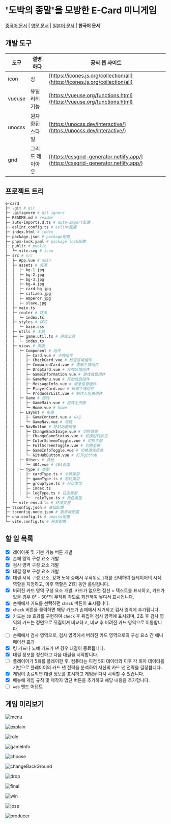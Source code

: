 
# '도박의 종말'을 모방한 E-Card 미니게임

[중국어 문서](./README_CN.md) | [영문 문서](../README.md) | [일본어 문서](./README_JP.md) | **한국어 문서**

## 개발 도구

| 도구 | 설명하다    | 공식 웹 사이트 |
| --- |-------| --- |
| icon | 상    | [https://icones.js.org/collection/all](https://icones.js.org/collection/all) |
| vueuse | 유틸리티 기능  | [https://vueuse.org/functions.html](https://vueuse.org/functions.html) |
| unocss | 원자화된 스타일 | [https://unocss.dev/interactive/](https://unocss.dev/interactive/) |
| grid | 그리드 레이아웃  | [https://cssgrid-generator.netlify.app/](https://cssgrid-generator.netlify.app/) |

## 프로젝트 트리

``` bash
e-card
├─ .git # git
├─ .gitignore # git ignore
├─ README.md # readme
├─ auto-imports.d.ts # auto-import配置
├─ eslint.config.ts # eslint配置
├─ index.html # index
├─ package.json # package配置
├─ pnpm-lock.yaml # package lock配置
├─ public # public
│  └─ vite.svg # icon
├─ src # src
│  ├─ App.vue # main
│  ├─ assets # 资源
│  │  ├─ bg-1.jpg
│  │  ├─ bg-2.jpg
│  │  ├─ bg-3.jpg
│  │  ├─ bg-4.jpg
│  │  ├─ card-bg.jpg
│  │  ├─ citizen.jpg
│  │  ├─ emperor.jpg
│  │  ├─ slave.jpg
│  ├─ main.ts
│  ├─ router # 路由
│  │  └─ index.ts
│  ├─ styles # 样式
│  │  └─ base.css
│  ├─ utils # 工具
│  ├─ ├─ game.util.ts # 游戏工具
│  │  └─ index.ts
│  ├─ views # 页面
│  │  ├─ Component # 组件
│  │  │  ├─ Card.vue # 卡牌组件
│  │  │  ├─ CheckCard.vue # 检查区域组件
│  │  │  ├─ ComputedCard.vue # 电脑手牌组件
│  │  │  ├─ DropCard.vue # 弃牌区域组件
│  │  │  ├─ GameInformation.vue # 游戏信息组件
│  │  │  ├─ GameMenu.vue # 开始信息组件
│  │  │  ├─ MessageInfo.vue # 消息信息组件
│  │  │  ├─ PlayerCard.vue # 玩家手牌组件
│  │  │  └─ ProducerList.vue # 制作人名单组件
│  │  ├─ Game # 游戏
│  │  │  ├─ GameMain.vue # 游戏主页面
│  │  │  └─ Home.vue # home
│  │  ├─ Layout # 布局
│  │  │  ├─ GameContent.vue # 中心
│  │  │  └─ GameNav.vue # 导航
│  │  ├─ NavButton # 导航功能按钮
│  │  │  ├─ ChangeBackImage.vue # 切换背景
│  │  │  ├─ ChangeGameStatus.vue # 切换游戏状态
│  │  │  ├─ ColorSchemeToggle.vue # 切换主题
│  │  │  ├─ FullScreenToggle.vue # 切换全屏
│  │  │  ├─ GameInfoToggle.vue # 切换游戏信息
│  │  │  └─ GitHubButton.vue # 打开github
│  │  ├─ Others # 其他
│  │  │  └─ 404.vue # 404页面
│  │  └─ Type # 类型
│  │  │  ├─ cardType.ts # 卡牌类型
│  │  │  ├─ gameType.ts # 游戏类型
│  │  │  ├─ groupType.ts # 分组类型
│  │  │  ├─ index.ts
│  │  │  ├─ logType.ts # 日志类型
│  │     └─  roleType.ts # 角色类型
│  └─ vite-env.d.ts # 环境变量
├─ tsconfig.json # 基础配置
├─ tsconfig.node.json # 服务端配置
├─ uno.config.ts # unocss配置
└─ vite.config.ts # 开发配置
```

## 할 일 목록

- [x] 레이아웃 및 기본 기능 버튼 개발
- [x] 손패 영역 구성 요소 개발
- [x] 검사 영역 구성 요소 개발
- [x] 대결 정보 구성 요소 개발
- [x] 대결 시작 구성 요소, 킹과 노예 중에서 무작위로 `1`개를 선택하여 플레이어의 시작 역할을 지정하고, 이후 역할은 21회 동안 롤링됩니다.
- [x] 버려진 카드 영역 구성 요소 개발, 카드가 없으면 점선 + 텍스트를 표시하고, 카드가 있을 경우 0° - 30°의 무작위 각도로 회전하여 쌓여서 표시됩니다.
- [x] 손패에서 카드를 선택하면 `check` 버튼이 표시됩니다.
- [x] `check` 버튼을 클릭하면 해당 카드가 손패에서 제거되고 검사 영역에 추가됩니다.
- [x] 카드는 `3D` 효과를 구현하여 `check` 후 뒤집어 검사 영역에 표시되며, 2초 후 검사 영역의 카드는 정면으로 뒤집어져 비교하고, 비교 후 버려진 카드 영역으로 이동합니다.
- [ ] 손패에서 검사 영역으로, 검사 영역에서 버려진 카드 영역으로의 구성 요소 간 애니메이션 효과
- [x] 킹 카드나 노예 카드가 낸 경우 대결이 종료됩니다.
- [x] 대결 정보를 정산하고 다음 대결을 시작합니다.
- [ ] 플레이어가 5회를 플레이한 후, 컴퓨터는 이전 5회 데이터와 이후 각 회차 데이터를 기반으로 플레이어의 카드 낸 전략을 분석하여 자신의 카드 낸 전략을 결정합니다.
- [x] 게임이 종료되면 대결 정보를 표시하고 게임을 다시 시작할 수 있습니다.
- [x] 메뉴에 게임 규칙 및 제작자 명단 버튼을 추가하고 해당 내용을 추가합니다.
- [ ] `web` 엔드 어댑트

## 게임 미리보기

![menu](/gameImg/menu.png)

![explain](/gameImg/explain.png)

![role](/gameImg/role.png)

![gameInfo](/gameImg/gameinfo.png)

![choose](/gameImg/choose.png)

![changeBackGround](/gameImg/changeBackground.png)

![drop](/gameImg/drop.png)

![final](/gameImg/final.png)

![win](/gameImg/win.png)

![lose](/gameImg/lose.png)

![producer](/gameImg/producer.png)
